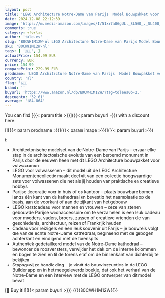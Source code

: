 ```yaml
---
layout: post
title: 'LEGO Architecture Notre-Dame van Parijs  Model Bouwpakket voor Volwassenen  Souvenier uit Frankrijk  Creatieve Hobby en Decoratie  Kerstcadeau voor Reizigers  Mannen en Vrouwen 21061'
date: 2024-12-08 22:12:39
image: 'https://m.media-amazon.com/images/I/51xr7aU6gUL._SL500_._SL400_.jpg'
comments: true
category: ofertas
author: 'tole.es'
slug: 'B0CWH1M12W-nl LEGO Architecture Notre-Dame van Parijs Model Bouwpakket...'
sku: 'B0CWH1M12W-nl'
tags: [ '🇳🇱', ]
actualPrice: 154.99 EUR
currency: EUR
price: 154.99
comparePrice: 229.99 EUR
prodname: 'LEGO Architecture Notre-Dame van Parijs  Model Bouwpakket voor Volwassenen  Souvenier uit Frankrijk  Creatieve Hobby en Decoratie  Kerstcadeau voor Reizigers  Mannen en Vrouwen 21061'
country: 'nl'
flag: '🇳🇱'
brand: ''
buyurl: 'https://www.amazon.nl/dp/B0CWH1M12W/?tag=tolees0b-21'
descuento: '32.61'
average: '184.864'
---
```


You can find [{{< param title >}}]({{< param buyurl >}}) with a discount here:

[![{{< param prodname >}}]({{< param image >}})]({{< param buyurl >}})

ℹ️:

- Architectonische modelset van de Notre-Dame van Parijs – ervaar elke stap in de architectonische evolutie van een beroemd monument in Parijs door de eeuwen heen met dit LEGO Architecture bouwpakket voor volwassenen
- LEGO voor volwassenen – dit model uit de LEGO Architecture Monumentencollectie maakt deel uit van een collectie hoogwaardige sets voor volwassenen die net als jij houden van praktische en creatieve hobbys
- Parijse decoratie voor in huis of op kantoor – plaats bouwbare bomen langs één kant van de kathedraal en bevestig het naamplaatje op de basis, aan de voorkant of aan de zijkant van het gebouw
- LEGO kerstcadeau voor mannen en vrouwen – deze van stenen gebouwde Parijse woonaccessoire om te verzamelen is een leuk cadeau voor moeders, vaders, broers, zussen of creatieve vrienden die van geschiedenis, architectuur, reizen of Frankrijk houden
- Cadeau voor reizigers en een leuk souvenir uit Parijs – je bouwreis volgt die van de echte Notre-Dame kathedraal, beginnend met de gebogen achterkant en eindigend met de torenspits
- Authentiek gedetailleerd model van de Notre-Dame kathedraal – bewonder de roosvensters, verwijder het dak om de interne kolommen en bogen te zien en til de torens eraf om de binnenkant van dichterbij te bekijken
- Stapsgewijze handleiding – je vindt de bouwinstructies in de LEGO Builder app en in het meegeleverde boekje, dat ook het verhaal van de Notre-Dame en een interview met de LEGO ontwerper van dit model bevat

[🛒 Buy it!!]({{< param buyurl >}})
{{<world>}}B0CWH1M12W{{</world>}}
